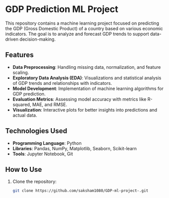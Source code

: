 # GDP Prediction ML Project

This repository contains a machine learning project focused on predicting the GDP (Gross Domestic Product) of a country based on various economic indicators. The goal is to analyze and forecast GDP trends to support data-driven decision-making.

## Features
- **Data Preprocessing**: Handling missing data, normalization, and feature scaling.
- **Exploratory Data Analysis (EDA)**: Visualizations and statistical analysis of GDP trends and relationships with indicators.
- **Model Development**: Implementation of machine learning algorithms for GDP prediction.
- **Evaluation Metrics**: Assessing model accuracy with metrics like R-squared, MAE, and RMSE.
- **Visualization**: Interactive plots for better insights into predictions and actual data.

## Technologies Used
- **Programming Language**: Python
- **Libraries**: Pandas, NumPy, Matplotlib, Seaborn, Scikit-learn
- **Tools**: Jupyter Notebook, Git

## How to Use
1. Clone the repository:
   ```bash
   git clone https://github.com/saksham1080/GDP-ml-project-.git

